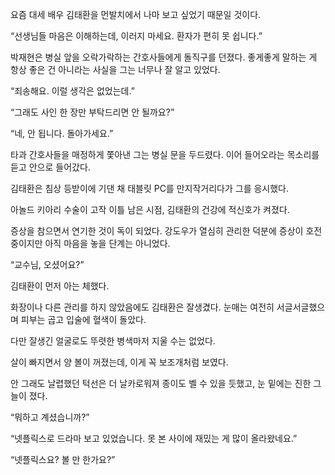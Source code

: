 요즘 대세 배우 김태환을 먼발치에서 나마 보고 싶었기 때문일 것이다.

“선생님들 마음은 이해하는데, 이러지 마세요. 환자가 편히 못 쉽니다.”

박재현은 병실 앞을 오락가락하는 간호사들에게 돌직구를 던졌다. 좋게좋게 말하는 게 항상 좋은 건 아니라는 사실을 그는 너무나 잘 알고 있었다.

“죄송해요. 이럴 생각은 없었는데.”

“그래도 사인 한 장만 부탁드리면 안 될까요?”

“네, 안 됩니다. 돌아가세요.”

타과 간호사들을 매정하게 쫓아낸 그는 병실 문을 두드렸다. 이어 들어오라는 목소리를 듣고 안으로 들어갔다.

김태환은 침상 등받이에 기댄 채 태블릿 PC를 만지작거리다가 그를 응시했다.

아놀드 키아리 수술이 고작 이틀 남은 시점, 김태환의 건강에 적신호가 켜졌다.

증상을 참으면서 연기한 것이 독이 되었다. 강도우가 열심히 관리한 덕분에 증상이 호전 중이지만 아직 마음을 놓을 단계는 아니었다.

“교수님, 오셨어요?”

김태환이 먼저 아는 체했다.

화장이나 다른 관리를 하지 않았음에도 김태환은 잘생겼다. 눈매는 여전히 서글서글했으며 피부는 곱고 입술에 혈색이 돌았다.

다만 잘생긴 얼굴로도 뚜렷한 병색마저 지울 수는 없었다.

살이 빠지면서 양 볼이 꺼졌는데, 이게 꼭 보조개처럼 보였다.

안 그래도 날렵했던 턱선은 더 날카로워져 종이도 벨 수 있을 듯했고, 눈 밑에는 진한 그늘이 졌다.

“뭐하고 계셨습니까?”

“넷플릭스로 드라마 보고 있었습니다. 못 본 사이에 재밌는 게 많이 올라왔네요.”

“넷플릭스요? 볼 만 한가요?”